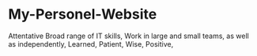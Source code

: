 # My-Personel-Website

Attentative
Broad range of IT skills,
Work in large and small teams, as well as independently,
Learned,
Patient,
Wise,
Positive,
